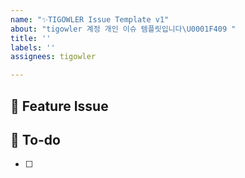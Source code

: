 ```yaml
---
name: "✨TIGOWLER Issue Template v1"
about: "tigowler 계정 개인 이슈 템플릿입니다\U0001F409 "
title: ''
labels: ''
assignees: tigowler

---
```


## 📌 Feature Issue

## 📌 To-do
- [ ]
